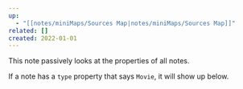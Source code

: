 ```yaml
---
up:
  - "[[notes/miniMaps/Sources Map|notes/miniMaps/Sources Map]]"
related: []
created: 2022-01-01
---
```

This note passively looks at the properties of all notes.

If a note has a `type` property that says `Movie`, it will show up below.
